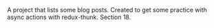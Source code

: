 A project that lists some blog posts. Created to get some practice with async actions with redux-thunk. Section 18.
